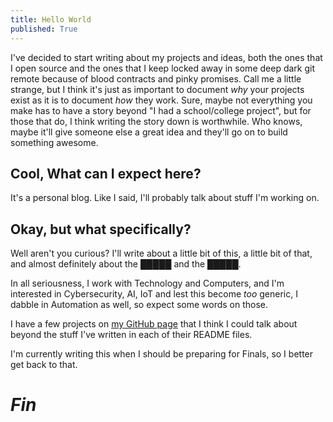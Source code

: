 ```yaml
---
title: Hello World
published: True
---
```


I've decided to start writing about my projects and ideas, both the ones that I open source and the ones that I keep locked away in some deep dark git remote because of blood contracts and pinky promises. Call me a little strange, but I think it's just as important to document _why_ your projects exist as it is to document _how_ they work. Sure, maybe not everything you make has to have a story beyond "I had a school/college project", but for those that do, I think writing the story down is worthwhile. Who knows, maybe it'll give someone else a great idea and they'll go on to build something awesome.

## [](#expectations)Cool, What can I expect here?

It's a personal blog. Like I said, I'll probably talk about stuff I'm working on.

## [](#specifics)Okay, but what specifically?

Well aren't you curious? I'll write about a little bit of this, a little bit of that, and almost definitely about the █████ and the █████.

In all seriousness, I work with Technology and Computers, and I'm interested in Cybersecurity, AI, IoT and lest this become _too_ generic, I dabble in Automation as well, so expect some words on those.

I have a few projects on [my GitHub page](https://github.com/Aathish04) that I think I could talk about beyond the stuff I've written in each of their README files.

I'm currently writing this when I should be preparing for Finals, so I better get back to that.

# _Fin_